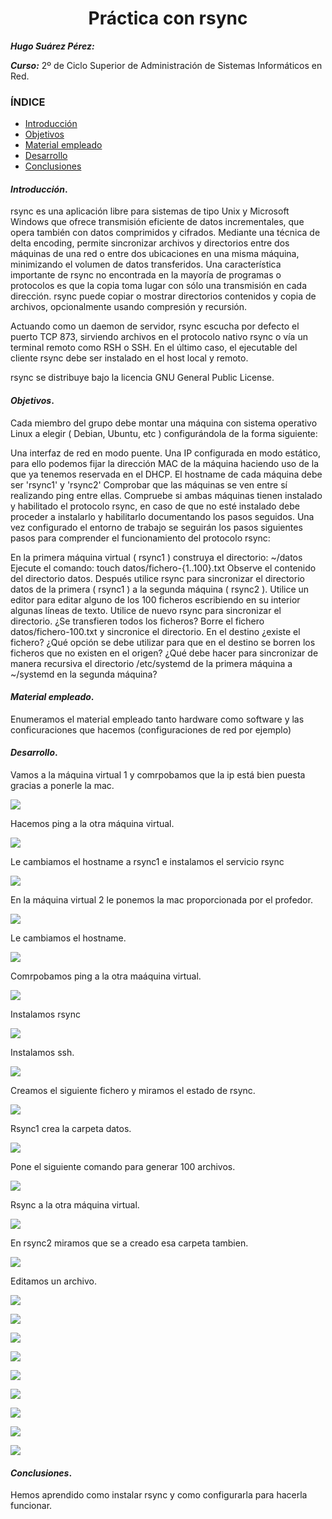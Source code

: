 <center>

# Práctica con rsync


</center>

***Hugo Suárez Pérez:***

***Curso:*** 2º de Ciclo Superior de Administración de Sistemas Informáticos en Red.

### ÍNDICE

+ [Introducción](#id1)
+ [Objetivos](#id2)
+ [Material empleado](#id3)
+ [Desarrollo](#id4)
+ [Conclusiones](#id5)


#### ***Introducción***. <a name="id1"></a>

rsync es una aplicación libre para sistemas de tipo Unix y Microsoft Windows que ofrece transmisión eficiente de datos incrementales, que opera también con datos comprimidos y cifrados. Mediante una técnica de delta encoding, permite sincronizar archivos y directorios entre dos máquinas de una red o entre dos ubicaciones en una misma máquina, minimizando el volumen de datos transferidos. Una característica importante de rsync no encontrada en la mayoría de programas o protocolos es que la copia toma lugar con sólo una transmisión en cada dirección. rsync puede copiar o mostrar directorios contenidos y copia de archivos, opcionalmente usando compresión y recursión.

Actuando como un daemon de servidor, rsync escucha por defecto el puerto TCP 873, sirviendo archivos en el protocolo nativo rsync o vía un terminal remoto como RSH o SSH. En el último caso, el ejecutable del cliente rsync debe ser instalado en el host local y remoto.

rsync se distribuye bajo la licencia GNU General Public License.

#### ***Objetivos***. <a name="id2"></a>

Cada miembro del grupo debe montar una máquina con sistema operativo Linux  a elegir ( Debian, Ubuntu, etc ) configurándola de la forma siguiente:

Una interfaz de red en modo puente. 
Una IP configurada en modo estático, para ello podemos fijar la dirección MAC  de la máquina haciendo uso de la que ya tenemos reservada en el DHCP.
El  hostname  de cada máquina debe ser 'rsync1' y 'rsync2' 
Comprobar que las máquinas se ven entre sí realizando ping entre ellas.
Compruebe si ambas máquinas tienen instalado y habilitado el protocolo rsync, en caso de que no esté instalado debe proceder a instalarlo y habilitarlo documentando los pasos seguidos.
Una vez configurado el entorno de trabajo se seguirán los pasos siguientes  pasos para comprender el funcionamiento del protocolo rsync:

En la primera máquina virtual ( rsync1 ) construya el directorio: ~/datos
Ejecute el comando: touch datos/fichero-{1..100}.txt
Observe el contenido del directorio datos. Después utilice rsync para sincronizar el directorio datos de la primera ( rsync1 ) a la segunda máquina ( rsync2 ).
Utilice un editor para editar alguno de los 100 ficheros escribiendo en su interior algunas líneas de texto.
Utilice de nuevo rsync para sincronizar el directorio. ¿Se transfieren todos los ficheros?
Borre el fichero datos/fichero-100.txt y sincronice el directorio. 
En el destino ¿existe el fichero?
¿Qué opción se debe utilizar para que en el destino se borren los ficheros que no existen en el origen?
¿Qué debe hacer para sincronizar de manera recursiva el directorio /etc/systemd de la primera máquina a ~/systemd en la segunda máquina?

#### ***Material empleado***. <a name="id3"></a>

Enumeramos el material empleado tanto hardware como software y las conficuraciones que hacemos (configuraciones de red por ejemplo) 

#### ***Desarrollo***. <a name="id4"></a>
Vamos a la máquina virtual 1 y comrpobamos que la ip está bien puesta gracias a ponerle la mac.

![](img/b1.png)

Hacemos ping a la otra máquina virtual.

![](img/b2.png)

Le cambiamos el hostname a rsync1 e instalamos el servicio rsync

![](img/b3.png)

En la máquina virtual 2 le ponemos la mac proporcionada por el profedor.

![](img/01.png)

Le cambiamos el hostname.

![](img/02.png)

Comrpobamos ping a la otra maáquina virtual.

![](img/03.png)

Instalamos rsync

![](img/04.png)

Instalamos ssh.

![](img/05.png)

Creamos el siguiente fichero y miramos el estado de rsync.

![](img/06.png)

Rsync1 crea la carpeta datos. 

![](img/b4.png)

Pone el siguiente comando para generar 100 archivos.

![](img/b5.png)

Rsync a la otra máquina virtual.

![](img/b6.png)

En rsync2 miramos que se a creado esa carpeta tambien.

![](img/07.png)

Editamos un archivo.

![](img/08.png)

![](img/09.png)

![](img/b7.png)

![](img/b8.png)

![](img/b9.png)

![](img/b10.png)

![](img/10.png)

![](img/11.png)

![](img/b12.png)

#### ***Conclusiones***. <a name="id5"></a>

Hemos aprendido como instalar rsync y como configurarla para hacerla funcionar.
